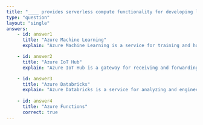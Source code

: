 ```yaml
---
title: "____ provides serverless compute functionality for developing lightweight microservices"
type: "question"
layout: "single"
answers:
    - id: answer1
      title: "Azure Machine Learning"
      explain: "Azure Machine Learning is a service for training and hosting machine learning models." 

    - id: answer2
      title: "Azure IoT Hub"
      explain: "Azure IoT Hub is a gateway for receiving and forwarding IoT messages."

    - id: answer3
      title: "Azure Databricks"
      explain: "Azure Databricks is a service for analyzing and engineering data in the cloud."
      
    - id: answer4
      title: "Azure Functions"
      correct: true
---
```

